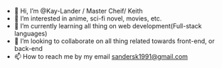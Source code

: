 - 👋 Hi, I’m @Kay-Lander / Master Cheif/ Keith
- 👀 I’m interested in anime, sci-fi novel, movies, etc.
- 🌱 I’m currently learning all thing on web development(Full-stack languages)
- 💞️ I’m looking to collaborate on all thing related towards front-end, or back-end
- 📫 How to reach me by my email sandersk1991@gmail.com

<!---
Kay-Lander/Kay-Lander is a ✨ special ✨ repository because its `README.md` (this file) appears on your GitHub profile.
You can click the Preview link to take a look at your changes.
--->
